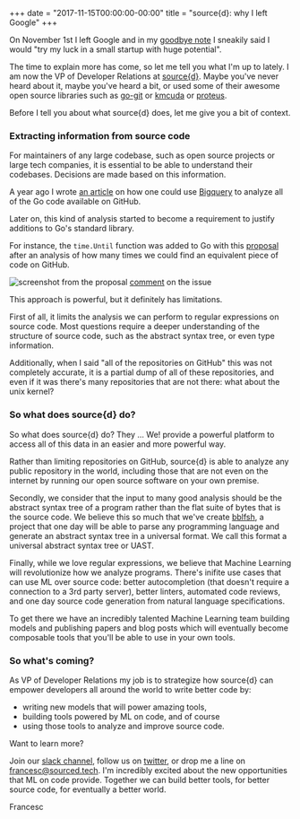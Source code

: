 +++
date = "2017-11-15T00:00:00-00:00"
title = "source{d}: why I left Google"
+++

On November 1st I left Google and in my [goodbye note](/blog/googbye/)
I sneakily said I would "try my luck in a small startup with huge potential".

The time to explain more has come, so let me tell you what I'm up to lately.
I am now the VP of Developer Relations at [source{d}](https://sourced.tech).
Maybe you've never heard about it, maybe you've heard a bit, or used some of
their awesome open source libraries such as
[go-git](https://github.com/src-d/go-git) or
[kmcuda](https://github.com/src-d/kmcuda) or
[proteus](https://github.com/src-d/proteus).

Before I tell you about what source{d} does, let me give you a bit of
context.

### Extracting information from source code

For maintainers of any large codebase, such as open source projects or large
tech companies, it is essential to be able to understand their codebases.
Decisions are made based on this information.

A year ago I wrote [an article](https://medium.com/google-cloud/analyzing-go-code-with-bigquery-485c70c3b451)
on how one could use [Bigquery](https://cloud.google.com/bigquery) to analyze
all of the Go code available on GitHub.

Later on, this kind of analysis started to become a requirement to justify
additions to Go's standard library.

For instance, the `time.Until` function was added to Go with this
[proposal](https://github.com/golang/go/issues/14595) after an analysis of
how many times we could find an equivalent piece of code on GitHub.

![screenshot from the proposal](img/hello-sourced/issue.png)
[comment](https://github.com/golang/go/issues/14595#issuecomment-235651095) on the issue

This approach is powerful, but it definitely has limitations.

First of all, it limits
the analysis we can perform to regular expressions on source code. Most questions require
a deeper understanding of the structure of source code, such as the abstract syntax tree,
or even type information.

Additionally, when I said "all of the repositories on GitHub" this was not completely
accurate, it is a partial dump of all of these repositories, and even if it was there's
many repositories that are not there: what about the unix kernel?

### So what does source{d} do?

So what does source{d} do? They ... We! provide a powerful platform to access all of this
data in an easier and more powerful way.

Rather than limiting repositories on GitHub, source{d} is able to analyze any public
repository in the world, including those that are not even on the internet by running
our open source software on your own premise.

Secondly, we consider that the input to many good analysis should be the abstract syntax
tree of a program rather than the flat suite of bytes that is the source code.
We believe this so much that we've create [bblfsh](https://doc.bblf.sh/), a project that
one day will be able to parse any programming language and generate an abstract syntax
tree in a universal format. We call this format a universal abstract syntax tree or UAST.

Finally, while we love regular expressions, we believe that Machine Learning will
revolutionize how we analyze programs. There's inifite use cases that can use ML
over source code: better autocompletion (that doesn't require a connection to a 3rd party
server), better linters, automated code reviews, and one day source code generation
from natural language specifications.

To get there we have an incredibly talented Machine Learning team building models and
publishing papers and blog posts which will eventually become composable tools that
you'll be able to use in your own tools.

### So what's coming?

As VP of Developer Relations my job is to strategize how source{d} can empower developers
all around the world to write better code by:

- writing new models that will power amazing tools,
- building tools powered by ML on code, and of course
- using those tools to analyze and improve source code.

Want to learn more?

Join our [slack channel](https://sourced.tech/), follow us on
[twitter](https://twitter.com/srcd_), or drop me a line on francesc@sourced.tech.
I'm incredibly excited about the new opportunities that ML on code provide. Together we
can build better tools, for better source code, for eventually a better world.

Francesc